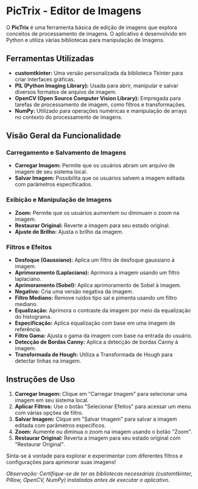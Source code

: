 # PicTrix - Editor de Imagens

O **PicTrix** é uma ferramenta básica de edição de imagens que explora conceitos de processamento de imagens. O aplicativo é desenvolvido em Python e utiliza várias bibliotecas para manipulação de imagens.

## Ferramentas Utilizadas

- **customtkinter:** Uma versão personalizada da biblioteca Tkinter para criar interfaces gráficas.
- **PIL (Python Imaging Library):** Usada para abrir, manipular e salvar diversos formatos de arquivo de imagem.
- **OpenCV (Open Source Computer Vision Library):** Empregada para tarefas de processamento de imagem, como filtros e transformações.
- **NumPy:** Utilizado para operações numéricas e manipulação de arrays no contexto do processamento de imagens.

## Visão Geral da Funcionalidade

### Carregamento e Salvamento de Imagens
- **Carregar Imagem:** Permite que os usuários abram um arquivo de imagem de seu sistema local.
- **Salvar Imagem:** Possibilita que os usuários salvem a imagem editada com parâmetros especificados.

### Exibição e Manipulação de Imagens
- **Zoom:** Permite que os usuários aumentem ou diminuam o zoom na imagem.
- **Restaurar Original:** Reverte a imagem para seu estado original.
- **Ajuste de Brilho:** Ajusta o brilho da imagem.

### Filtros e Efeitos
- **Desfoque (Gaussiano):** Aplica um filtro de desfoque gaussiano à imagem.
- **Aprimoramento (Laplaciano):** Aprimora a imagem usando um filtro laplaciano.
- **Aprimoramento (Sobel):** Aplica aprimoramento de Sobel à imagem.
- **Negativo:** Cria uma versão negativa da imagem.
- **Filtro Mediano:** Remove ruídos tipo sal e pimenta usando um filtro mediano.
- **Equalização:** Aprimora o contraste da imagem por meio da equalização do histograma.
- **Especificação:** Aplica equalização com base em uma imagem de referência.
- **Filtro Gama:** Ajusta o gama da imagem com base na entrada do usuário.
- **Detecção de Bordas Canny:** Aplica a detecção de bordas Canny à imagem.
- **Transformada de Hough:** Utiliza a Transformada de Hough para detectar linhas na imagem.

## Instruções de Uso

1. **Carregar Imagem:** Clique em "Carregar Imagem" para selecionar uma imagem em seu sistema local.
2. **Aplicar Filtros:** Use o botão "Selecionar Efeitos" para acessar um menu com várias opções de filtro.
3. **Salvar Imagem:** Clique em "Salvar Imagem" para salvar a imagem editada com parâmetros específicos.
4. **Zoom:** Aumente ou diminua o zoom na imagem usando o botão "Zoom".
5. **Restaurar Original:** Reverta a imagem para seu estado original com "Restaurar Original".

Sinta-se à vontade para explorar e experimentar com diferentes filtros e configurações para aprimorar suas imagens!

*Observação: Certifique-se de ter as bibliotecas necessárias (customtkinter, Pillow, OpenCV, NumPy) instaladas antes de executar o aplicativo.*
